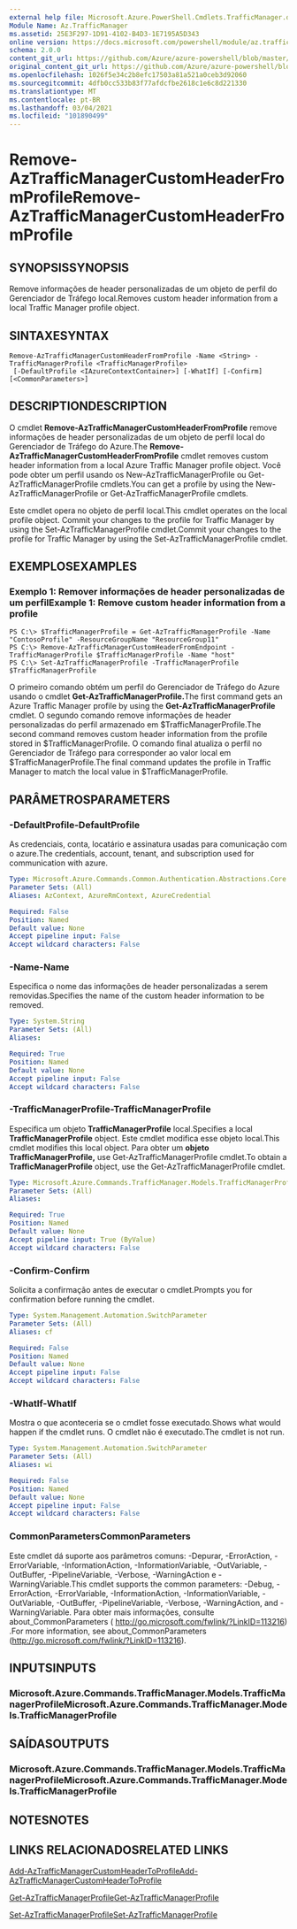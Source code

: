 ```yaml
---
external help file: Microsoft.Azure.PowerShell.Cmdlets.TrafficManager.dll-Help.xml
Module Name: Az.TrafficManager
ms.assetid: 25E3F297-1D91-4102-B4D3-1E7195A5D343
online version: https://docs.microsoft.com/powershell/module/az.trafficmanager/remove-aztrafficmanagercustomheaderfromprofile
schema: 2.0.0
content_git_url: https://github.com/Azure/azure-powershell/blob/master/src/TrafficManager/TrafficManager/help/Remove-AzTrafficManagerCustomHeaderFromProfile.md
original_content_git_url: https://github.com/Azure/azure-powershell/blob/master/src/TrafficManager/TrafficManager/help/Remove-AzTrafficManagerCustomHeaderFromProfile.md
ms.openlocfilehash: 1026f5e34c2b8efc17503a81a521a0ceb3d92060
ms.sourcegitcommit: 4dfb0cc533b83f77afdcfbe2618c1e6c8d221330
ms.translationtype: MT
ms.contentlocale: pt-BR
ms.lasthandoff: 03/04/2021
ms.locfileid: "101890499"
---
```

# <span data-ttu-id="bb28d-101">Remove-AzTrafficManagerCustomHeaderFromProfile</span><span class="sxs-lookup"><span data-stu-id="bb28d-101">Remove-AzTrafficManagerCustomHeaderFromProfile</span></span>

## <span data-ttu-id="bb28d-102">SYNOPSIS</span><span class="sxs-lookup"><span data-stu-id="bb28d-102">SYNOPSIS</span></span>
<span data-ttu-id="bb28d-103">Remove informações de header personalizadas de um objeto de perfil do Gerenciador de Tráfego local.</span><span class="sxs-lookup"><span data-stu-id="bb28d-103">Removes custom header information from a local Traffic Manager profile object.</span></span>

## <span data-ttu-id="bb28d-104">SINTAXE</span><span class="sxs-lookup"><span data-stu-id="bb28d-104">SYNTAX</span></span>

```
Remove-AzTrafficManagerCustomHeaderFromProfile -Name <String> -TrafficManagerProfile <TrafficManagerProfile>
 [-DefaultProfile <IAzureContextContainer>] [-WhatIf] [-Confirm] [<CommonParameters>]
```

## <span data-ttu-id="bb28d-105">DESCRIPTION</span><span class="sxs-lookup"><span data-stu-id="bb28d-105">DESCRIPTION</span></span>
<span data-ttu-id="bb28d-106">O cmdlet **Remove-AzTrafficManagerCustomHeaderFromProfile** remove informações de header personalizadas de um objeto de perfil local do Gerenciador de Tráfego do Azure.</span><span class="sxs-lookup"><span data-stu-id="bb28d-106">The **Remove-AzTrafficManagerCustomHeaderFromProfile** cmdlet removes custom header information from a local Azure Traffic Manager profile object.</span></span>
<span data-ttu-id="bb28d-107">Você pode obter um perfil usando os New-AzTrafficManagerProfile ou Get-AzTrafficManagerProfile cmdlets.</span><span class="sxs-lookup"><span data-stu-id="bb28d-107">You can get a profile by using the New-AzTrafficManagerProfile or Get-AzTrafficManagerProfile cmdlets.</span></span>

<span data-ttu-id="bb28d-108">Este cmdlet opera no objeto de perfil local.</span><span class="sxs-lookup"><span data-stu-id="bb28d-108">This cmdlet operates on the local profile object.</span></span>
<span data-ttu-id="bb28d-109">Commit your changes to the profile for Traffic Manager by using the Set-AzTrafficManagerProfile cmdlet.</span><span class="sxs-lookup"><span data-stu-id="bb28d-109">Commit your changes to the profile for Traffic Manager by using the Set-AzTrafficManagerProfile cmdlet.</span></span>

## <span data-ttu-id="bb28d-110">EXEMPLOS</span><span class="sxs-lookup"><span data-stu-id="bb28d-110">EXAMPLES</span></span>

### <span data-ttu-id="bb28d-111">Exemplo 1: Remover informações de header personalizadas de um perfil</span><span class="sxs-lookup"><span data-stu-id="bb28d-111">Example 1: Remove custom header information from a profile</span></span>
```
PS C:\> $TrafficManagerProfile = Get-AzTrafficManagerProfile -Name "ContosoProfile" -ResourceGroupName "ResourceGroup11"
PS C:\> Remove-AzTrafficManagerCustomHeaderFromEndpoint -TrafficManagerProfile $TrafficManagerProfile -Name "host"
PS C:\> Set-AzTrafficManagerProfile -TrafficManagerProfile $TrafficManagerProfile
```

<span data-ttu-id="bb28d-112">O primeiro comando obtém um perfil do Gerenciador de Tráfego do Azure usando o cmdlet **Get-AzTrafficManagerProfile.**</span><span class="sxs-lookup"><span data-stu-id="bb28d-112">The first command gets an Azure Traffic Manager profile by using the **Get-AzTrafficManagerProfile** cmdlet.</span></span>
<span data-ttu-id="bb28d-113">O segundo comando remove informações de header personalizadas do perfil armazenado em $TrafficManagerProfile.</span><span class="sxs-lookup"><span data-stu-id="bb28d-113">The second command removes custom header information from the profile stored in $TrafficManagerProfile.</span></span>
<span data-ttu-id="bb28d-114">O comando final atualiza o perfil no Gerenciador de Tráfego para corresponder ao valor local em $TrafficManagerProfile.</span><span class="sxs-lookup"><span data-stu-id="bb28d-114">The final command updates the profile in Traffic Manager to match the local value in $TrafficManagerProfile.</span></span>

## <span data-ttu-id="bb28d-115">PARÂMETROS</span><span class="sxs-lookup"><span data-stu-id="bb28d-115">PARAMETERS</span></span>

### <span data-ttu-id="bb28d-116">-DefaultProfile</span><span class="sxs-lookup"><span data-stu-id="bb28d-116">-DefaultProfile</span></span>
<span data-ttu-id="bb28d-117">As credenciais, conta, locatário e assinatura usadas para comunicação com o azure.</span><span class="sxs-lookup"><span data-stu-id="bb28d-117">The credentials, account, tenant, and subscription used for communication with azure.</span></span>

```yaml
Type: Microsoft.Azure.Commands.Common.Authentication.Abstractions.Core.IAzureContextContainer
Parameter Sets: (All)
Aliases: AzContext, AzureRmContext, AzureCredential

Required: False
Position: Named
Default value: None
Accept pipeline input: False
Accept wildcard characters: False
```

### <span data-ttu-id="bb28d-118">-Name</span><span class="sxs-lookup"><span data-stu-id="bb28d-118">-Name</span></span>
<span data-ttu-id="bb28d-119">Especifica o nome das informações de header personalizadas a serem removidas.</span><span class="sxs-lookup"><span data-stu-id="bb28d-119">Specifies the name of the custom header information to be removed.</span></span>

```yaml
Type: System.String
Parameter Sets: (All)
Aliases:

Required: True
Position: Named
Default value: None
Accept pipeline input: False
Accept wildcard characters: False
```

### <span data-ttu-id="bb28d-120">-TrafficManagerProfile</span><span class="sxs-lookup"><span data-stu-id="bb28d-120">-TrafficManagerProfile</span></span>
<span data-ttu-id="bb28d-121">Especifica um objeto **TrafficManagerProfile** local.</span><span class="sxs-lookup"><span data-stu-id="bb28d-121">Specifies a local **TrafficManagerProfile** object.</span></span>
<span data-ttu-id="bb28d-122">Este cmdlet modifica esse objeto local.</span><span class="sxs-lookup"><span data-stu-id="bb28d-122">This cmdlet modifies this local object.</span></span>
<span data-ttu-id="bb28d-123">Para obter um **objeto TrafficManagerProfile,** use Get-AzTrafficManagerProfile cmdlet.</span><span class="sxs-lookup"><span data-stu-id="bb28d-123">To obtain a **TrafficManagerProfile** object, use the Get-AzTrafficManagerProfile cmdlet.</span></span>

```yaml
Type: Microsoft.Azure.Commands.TrafficManager.Models.TrafficManagerProfile
Parameter Sets: (All)
Aliases:

Required: True
Position: Named
Default value: None
Accept pipeline input: True (ByValue)
Accept wildcard characters: False
```

### <span data-ttu-id="bb28d-124">-Confirm</span><span class="sxs-lookup"><span data-stu-id="bb28d-124">-Confirm</span></span>
<span data-ttu-id="bb28d-125">Solicita a confirmação antes de executar o cmdlet.</span><span class="sxs-lookup"><span data-stu-id="bb28d-125">Prompts you for confirmation before running the cmdlet.</span></span>

```yaml
Type: System.Management.Automation.SwitchParameter
Parameter Sets: (All)
Aliases: cf

Required: False
Position: Named
Default value: None
Accept pipeline input: False
Accept wildcard characters: False
```

### <span data-ttu-id="bb28d-126">-WhatIf</span><span class="sxs-lookup"><span data-stu-id="bb28d-126">-WhatIf</span></span>
<span data-ttu-id="bb28d-127">Mostra o que aconteceria se o cmdlet fosse executado.</span><span class="sxs-lookup"><span data-stu-id="bb28d-127">Shows what would happen if the cmdlet runs.</span></span> <span data-ttu-id="bb28d-128">O cmdlet não é executado.</span><span class="sxs-lookup"><span data-stu-id="bb28d-128">The cmdlet is not run.</span></span>

```yaml
Type: System.Management.Automation.SwitchParameter
Parameter Sets: (All)
Aliases: wi

Required: False
Position: Named
Default value: None
Accept pipeline input: False
Accept wildcard characters: False
```

### <span data-ttu-id="bb28d-129">CommonParameters</span><span class="sxs-lookup"><span data-stu-id="bb28d-129">CommonParameters</span></span>
<span data-ttu-id="bb28d-130">Este cmdlet dá suporte aos parâmetros comuns: -Depurar, -ErrorAction, -ErrorVariable, -InformationAction, -InformationVariable, -OutVariable, -OutBuffer, -PipelineVariable, -Verbose, -WarningAction e -WarningVariable.</span><span class="sxs-lookup"><span data-stu-id="bb28d-130">This cmdlet supports the common parameters: -Debug, -ErrorAction, -ErrorVariable, -InformationAction, -InformationVariable, -OutVariable, -OutBuffer, -PipelineVariable, -Verbose, -WarningAction, and -WarningVariable.</span></span> <span data-ttu-id="bb28d-131">Para obter mais informações, consulte about_CommonParameters ( http://go.microsoft.com/fwlink/?LinkID=113216) .</span><span class="sxs-lookup"><span data-stu-id="bb28d-131">For more information, see about_CommonParameters (http://go.microsoft.com/fwlink/?LinkID=113216).</span></span>

## <span data-ttu-id="bb28d-132">INPUTS</span><span class="sxs-lookup"><span data-stu-id="bb28d-132">INPUTS</span></span>

### <span data-ttu-id="bb28d-133">Microsoft.Azure.Commands.TrafficManager.Models.TrafficManagerProfile</span><span class="sxs-lookup"><span data-stu-id="bb28d-133">Microsoft.Azure.Commands.TrafficManager.Models.TrafficManagerProfile</span></span>

## <span data-ttu-id="bb28d-134">SAÍDAS</span><span class="sxs-lookup"><span data-stu-id="bb28d-134">OUTPUTS</span></span>

### <span data-ttu-id="bb28d-135">Microsoft.Azure.Commands.TrafficManager.Models.TrafficManagerProfile</span><span class="sxs-lookup"><span data-stu-id="bb28d-135">Microsoft.Azure.Commands.TrafficManager.Models.TrafficManagerProfile</span></span>

## <span data-ttu-id="bb28d-136">NOTES</span><span class="sxs-lookup"><span data-stu-id="bb28d-136">NOTES</span></span>

## <span data-ttu-id="bb28d-137">LINKS RELACIONADOS</span><span class="sxs-lookup"><span data-stu-id="bb28d-137">RELATED LINKS</span></span>

[<span data-ttu-id="bb28d-138">Add-AzTrafficManagerCustomHeaderToProfile</span><span class="sxs-lookup"><span data-stu-id="bb28d-138">Add-AzTrafficManagerCustomHeaderToProfile</span></span>](./Add-AzTrafficManagerCustomHeaderToProfile.md)

[<span data-ttu-id="bb28d-139">Get-AzTrafficManagerProfile</span><span class="sxs-lookup"><span data-stu-id="bb28d-139">Get-AzTrafficManagerProfile</span></span>](./Get-AzTrafficManagerProfile.md)

[<span data-ttu-id="bb28d-140">Set-AzTrafficManagerProfile</span><span class="sxs-lookup"><span data-stu-id="bb28d-140">Set-AzTrafficManagerProfile</span></span>](./Set-AzTrafficManagerProfile.md)
